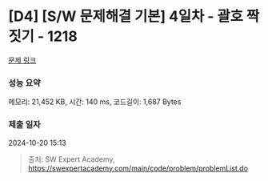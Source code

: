 # [D4] [S/W 문제해결 기본] 4일차 - 괄호 짝짓기 - 1218 

[문제 링크](https://swexpertacademy.com/main/code/problem/problemDetail.do?contestProbId=AV14eWb6AAkCFAYD) 

### 성능 요약

메모리: 21,452 KB, 시간: 140 ms, 코드길이: 1,687 Bytes

### 제출 일자

2024-10-20 15:13



> 출처: SW Expert Academy, https://swexpertacademy.com/main/code/problem/problemList.do